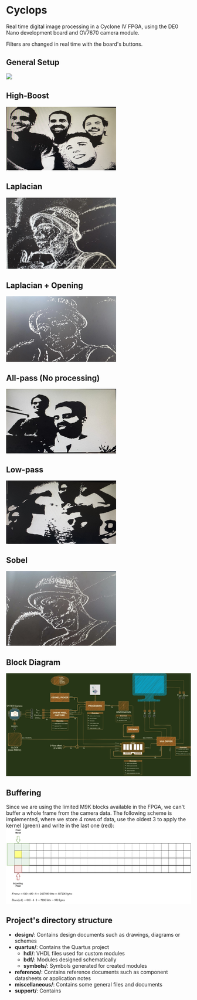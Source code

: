 # Cyclops
Real time digital image processing in a Cyclone IV FPGA, using the DE0 Nano development board and OV7670 camera module.

Filters are changed in real time with the board's buttons.
## General Setup
<img src="./support/gif.gif" width=500>

## High-Boost
<img src="./support/high-boost.JPG" width=300>

## Laplacian
<img src="./support/laplacian.JPG" width=300>

## Laplacian + Opening
<img src="./support/laplacian+opening.JPG" width=300>

## All-pass (No processing)
<img src="./support/wire.jpeg" width=300>

## Low-pass
<img src="./support/low-pass.jpg" width=300>

## Sobel
<img src="./support/sobel.JPG" width=300>

## Block Diagram
![Alt text](./design/presentation.jpg?raw=true "Project scheme")

## Buffering
Since we are using the limited M9K blocks available in the FPGA, we can't buffer a whole frame from the camera data. The following scheme is implemented, where we store 4 rows of data, use the oldest 3 to apply the kernel (green) and write in the last one (red):
![Alt text](./design/buffering.jpg?raw=true "Project scheme")


## Project's directory structure
* **design/**: Contains design documents such as drawings, diagrams or schemes
* **quartus/**: Contains the Quartus project
    * **hdl/**: VHDL files used for custom modules
    * **bdf/**: Modules designed schematically
    * **symbols/**: Symbols generated for created modules
* **reference/**: Contains reference documents such as component datasheets or application notes
* **miscellaneous/**: Contains some general files and documents
* **support/**: Contains 



